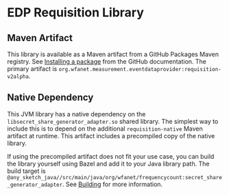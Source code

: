 # EDP Requisition Library

## Maven Artifact

This library is available as a Maven artifact from a GitHub Packages Maven
registry. See
[Installing a package](https://docs.github.com/en/packages/working-with-a-github-packages-registry/working-with-the-apache-maven-registry#installing-a-package)
from the GitHub documentation. The primary artifact is
`org.wfanet.measurement.eventdataprovider:requisition-v2alpha`.

## Native Dependency

This JVM library has a native dependency on the
`libsecret_share_generator_adapter.so` shared library. The simplest way to
include this is to depend on the additional `requisition-native` Maven artifact
at runtime. This artifact includes a precompiled copy of the native library.

If using the precompiled artifact does not fit your use case, you can build the
library yourself using Bazel and add it to your Java library path. The build
target is
`@any_sketch_java//src/main/java/org/wfanet/frequencycount:secret_share_generator_adapter`.
See [Building](../../../../../../../../../docs/building.md) for more information.
